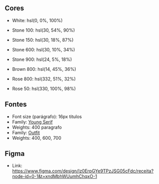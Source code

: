 ## Cores
- White: hsl(0, 0%, 100%)

- Stone 100: hsl(30, 54%, 90%)
- Stone 150: hsl(30, 18%, 87%)
- Stone 600: hsl(30, 10%, 34%)
- Stone 900: hsl(24, 5%, 18%)

- Brown 800: hsl(14, 45%, 36%)

- Rose 800: hsl(332, 51%, 32%)
- Rose 50: hsl(330, 100%, 98%)

## Fontes
- Font size (parágrafo): 16px
titulos
- Family: [Young Serif](https://fonts.google.com/specimen/Young+Serif)
- Weights: 400
 paragrafo
- Family: [Outfit](https://fonts.google.com/specimen/Outfit)
- Weights: 400, 600, 700

## Figma
- Link: https://www.figma.com/design/Iz0ErpGYe9TPzJSG05cFdc/receita?node-id=0-1&t=xndMbhWUumhChqxO-1